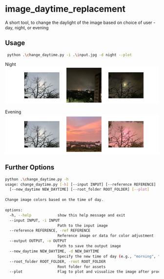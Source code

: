 # image_daytime_replacement
A short tool, to change the daylight of the image based on choice of user - day, night, or evening

## Usage
```sh
 python .\change_daytime.py -i .\input.jpg -d night --plot
```

Night
![Image](assets/op1.png)

Evening
![Image](assets/op2.png)

## Further Options
```sh
python .\change_daytime.py -h                            
usage: change_daytime.py [-h] [--input INPUT] [--reference REFERENCE] [--output OUTPUT]
  [--new_daytime NEW_DAYTIME] [--root_folder ROOT_FOLDER] [--plot]

Change image colors based on the time of day.

options:
  -h, --help            show this help message and exit
  --input INPUT, -i INPUT
                        Path to the input image
  --reference REFERENCE, -ref REFERENCE
                        Reference image or data for color adjustment
  --output OUTPUT, -o OUTPUT
                        Path to save the output image
  --new_daytime NEW_DAYTIME, -d NEW_DAYTIME
                        Specify the new time of day (e.g., "morning", "afternoon", "evening", "night")
  --root_folder ROOT_FOLDER, -root ROOT_FOLDER
                        Root folder for assets
  --plot                Flag to plot and visualize the image after processing
```